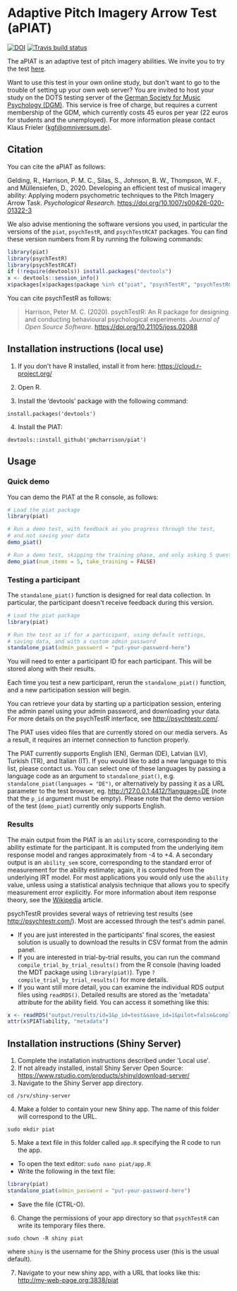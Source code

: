 # Adaptive Pitch Imagery Arrow Test (aPIAT)

[![DOI](https://zenodo.org/badge/DOI/10.5281/zenodo.3239098.svg)](https://doi.org/10.5281/zenodo.3239098)
[![Travis build status](https://travis-ci.com/pmcharrison/piat.svg?branch=master)](https://travis-ci.com/pmcharrison/piat)

The aPIAT is an adaptive test of pitch imagery abilities.
We invite you to try the test [here](http://shiny.pmcharrison.com/piat-demo).

Want to use this test in your own online study, but don't want to go to the trouble of setting up your own 
web server? You are invited to host your study on the DOTS testing server of the 
[German Society for Music Psychology (DGM)](https://en.musikpsychologie.de/index.html).
This service is free of charge, but requires a current membership of the GDM, which currently
costs 45 euros per year (22 euros for students and the unemployed).
For more information please contact Klaus Frieler (kgf@omniversum.de).

## Citation

You can cite the aPIAT as follows:

Gelding, R., Harrison, P. M. C., Silas, S., Johnson, B. W., Thompson, W. F., and Müllensiefen, D., 2020. Developing an efficient test of musical imagery ability: Applying modern psychometric techniques to the Pitch Imagery Arrow Task. *Psychological Research*. https://doi.org/10.1007/s00426-020-01322-3

We also advise mentioning the software versions you used,
in particular the versions of the `piat`, `psychTestR`, and `psychTestRCAT` packages.
You can find these version numbers from R by running the following commands:

``` r
library(piat)
library(psychTestR)
library(psychTestRCAT)
if (!require(devtools)) install.packages("devtools")
x <- devtools::session_info()
x$packages[x$packages$package %in% c("piat", "psychTestR", "psychTestRCAT"), ]
```

You can cite psychTestR as follows:

> Harrison, Peter M. C. (2020).
> psychTestR: An R package for designing and
> conducting behavioural psychological experiments.
> *Journal of Open Source Software*. https://doi.org/10.21105/joss.02088

## Installation instructions (local use)

1. If you don't have R installed, install it from here: https://cloud.r-project.org/

2. Open R.

3. Install the ‘devtools’ package with the following command:

`install.packages('devtools')`

4. Install the PIAT:

`devtools::install_github('pmcharrison/piat')`

## Usage

### Quick demo 

You can demo the PIAT at the R console, as follows:

``` r
# Load the piat package
library(piat)

# Run a demo test, with feedback as you progress through the test,
# and not saving your data
demo_piat()

# Run a demo test, skipping the training phase, and only asking 5 questions
demo_piat(num_items = 5, take_training = FALSE)
```

### Testing a participant

The `standalone_piat()` function is designed for real data collection.
In particular, the participant doesn't receive feedback during this version.

``` r
# Load the piat package
library(piat)

# Run the test as if for a participant, using default settings,
# saving data, and with a custom admin password
standalone_piat(admin_password = "put-your-password-here")
```

You will need to enter a participant ID for each participant.
This will be stored along with their results.

Each time you test a new participant,
rerun the `standalone_piat()` function,
and a new participation session will begin.

You can retrieve your data by starting up a participation session,
entering the admin panel using your admin password,
and downloading your data.
For more details on the psychTestR interface, 
see http://psychtestr.com/.

The PIAT uses video files that are currently stored on our media servers.
As a result, it requires an internet connection to function properly.

The PIAT currently supports English (EN), German (DE), Latvian (LV), Turkish (TR), and Italian (IT).
If you would like to add a new language to this list, please contact us.
You can select one of these languages by passing a language code as 
an argument to `standalone_piat()`, e.g. `standalone_piat(languages = "DE")`,
or alternatively by passing it as a URL parameter to the test browser,
eg. http://127.0.0.1:4412/?language=DE (note that the `p_id` argument must be empty).
Please note that the demo version of the test (`demo_piat`)
currently only supports English.

### Results

The main output from the PIAT is an `ability` score,
corresponding to the ability estimate for the participant.
It is computed from the underlying item response model and ranges approximately from -4 to +4.
A secondary output is an `ability_sem` score, 
corresponding to the standard error of measurement for the ability estimate;
again, it is computed from the underlying IRT model.
For most applications you would only use the `ability` value,
unless using a statistical analysis technique that allows you to specify measurement error explicitly.
For more information about item response theory, see the [Wikipedia](https://en.wikipedia.org/wiki/Item_response_theory) article.

psychTestR provides several ways of retrieving test results (see http://psychtestr.com/).
Most are accessed through the test's admin panel.

* If you are just interested in the participants' final scores,
the easiest solution is usually to download the results in CSV format from the admin panel.
* If you are interested in trial-by-trial results, you can run the command
`compile_trial_by_trial_results()` from the R console
(having loaded the MDT package using `library(piat)`).
Type `?compile_trial_by_trial_results()` for more details.
* If you want still more detail, you can examine the individual RDS output files using `readRDS()`. 
Detailed results are stored as the 'metadata' attribute for the ability field. 
You can access it something like this: 

``` r
x <- readRDS("output/results/id=1&p_id=test&save_id=1&pilot=false&complete=true.rds")
attr(x$PIAT$ability, "metadata")
```

## Installation instructions (Shiny Server)

1. Complete the installation instructions described under 'Local use'.
2. If not already installed, install Shiny Server Open Source:
https://www.rstudio.com/products/shiny/download-server/
3. Navigate to the Shiny Server app directory.

`cd /srv/shiny-server`

4. Make a folder to contain your new Shiny app.
The name of this folder will correspond to the URL.

`sudo mkdir piat`

5. Make a text file in this folder called `app.R`
specifying the R code to run the app.

- To open the text editor: `sudo nano piat/app.R`
- Write the following in the text file:

``` r
library(piat)
standalone_piat(admin_password = "put-your-password-here")
```

- Save the file (CTRL-O).

6. Change the permissions of your app directory so that `psychTestR`
can write its temporary files there.

`sudo chown -R shiny piat`

where `shiny` is the username for the Shiny process user
(this is the usual default).

7. Navigate to your new shiny app, with a URL that looks like this:
http://my-web-page.org:3838/piat
